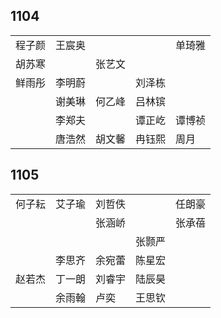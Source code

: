 ## 1104
|     |     |     |     |     |
| --- | --- | --- | --- | --- |
| 程子颜 | 王宸奥 |  |  | 单琦雅 |
| 胡苏寒 |  | 张艺文 |  |  |
| 鲜雨彤 | 李明蔚 |  | 刘泽栋 |  |
|  | 谢美琳 | 何乙峰 | 吕林镔 |  |
|  | 李郑夫 |  | 谭正屹 | 谭博祯 |
|  | 唐浩然 | 胡文馨 | 冉钰熙 | 周月 |

## 1105
|     |     |     |     |     |
| --- | --- | --- | --- | --- |
| 何子耘 | 艾子瑜 | 刘哲佚 |  | 任朗豪 |
|  |  | 张涵峤 |  | 张承蓓 |
|  |  |  | 张颢严 |  |
|  | 李思齐 | 余宛蕾 | 陈星宏 |  |
| 赵若杰 | 丁一朗 | 刘睿宇 | 陆辰昊 |  |
|  | 余雨翰 | 卢奕 | 王思钦 |  |

